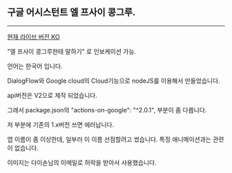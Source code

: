 ## 구글 어시스턴트 엘 프사이 콩그루.
***

[현재 라이브 버전 KO ](https://assistant.google.com/services/a/uid/0000005cd6efe1fb?hl=ko)

"엘 프사이 콩그루한테 말하기" 로 인보케이션 가능.

언어는 한국어 입니다.

DialogFlow와 Google cloud의 Cloud기능으로 nodeJS를 이용해서 만들었습니다.

api버전은 V2으로 제작 되었습니다.

그래서 package.json의 "actions-on-google": "^2.0.1", 부분이 좀 다릅니다. 

저 부분에 기존의 1.x버전 쓰면 에러납니다.

앱 이름이 좀 이상한데, 일부러 이 이름 선점할려고 썼습니다. 특정 애니메이션과는 관련이 없습니다.

이미지는 다이손님의 이메일로 허락을 받아서 사용했습니다. 
